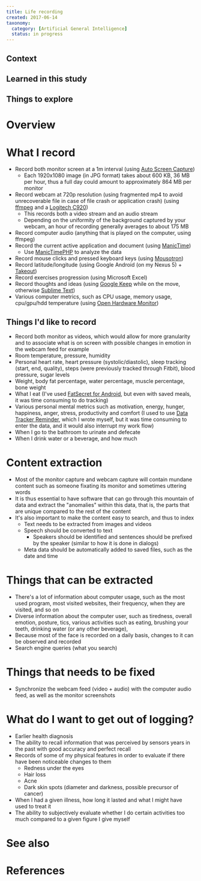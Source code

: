 ```yaml
---
title: Life recording
created: 2017-06-14
taxonomy:
  category: [Artificial General Intelligence]
  status: in progress
---
```


## Context

## Learned in this study

## Things to explore

# Overview

# What I record
* Record both monitor screen at a 1m interval (using [Auto Screen Capture](https://github.com/gavinkendall/autoscreen))
	* Each 1920x1080 image (in JPG format) takes about 600 KB, 36 MB per hour, thus a full day could amount to approximately 864 MB per monitor
* Record webcam at 720p resolution (using fragmented mp4 to avoid unrecoverable file in case of file crash or application crash) (using [ffmpeg](https://ffmpeg.org/) and a [Logitech C920](https://www.logitech.com/en-ca/product/hd-pro-webcam-c920))
	* This records both a video stream and an audio stream
	* Depending on the uniformity of the background captured by your webcam, an hour of recording generally averages to about 175 MB
* Record computer audio (anything that is played on the computer, using ffmpeg)
* Record the current active application and document (using [ManicTime](http://www.manictime.com/))
	* Use [ManicTimePHP](https://github.com/ManicTimeTools/ManicTimePHP) to analyze the data
* Record mouse clicks and pressed keyboard keys (using [Mousotron](http://www.blacksunsoftware.com/mousotron.html))
* Record latitude/longitude (using Google Android (on my Nexus 5) + [Takeout](https://takeout.google.com/settings/takeout))
* Record exercises progression (using Microsoft Excel)
* Record thoughts and ideas (using [Google Keep](https://keep.google.com) while on the move, otherwise [Sublime Text](https://www.sublimetext.com/))
* Various computer metrics, such as CPU usage, memory usage, cpu/gpu/hdd temperature (using [Open Hardware Monitor](http://openhardwaremonitor.org/))

## Things I'd like to record
* Record both monitor as videos, which would allow for more granularity and to associate what is on screen with possible changes in emotion in the webcam feed for example
* Room temperature, pressure, humidity
* Personal heart rate, heart pressure (systolic/diastolic), sleep tracking (start, end, quality), steps (were previously tracked through Fitbit), blood pressure, sugar levels
* Weight, body fat percentage, water percentage, muscle percentage, bone weight
* What I eat (I've used [FatSecret for Android](https://play.google.com/store/apps/details?id=com.fatsecret.android&hl=en), but even with saved meals, it was time consuming to do tracking)
* Various personal mental metrics such as motivation, energy, hunger, happiness, anger, stress, productivity and comfort (I used to use [Data Tracker Reminder](https://github.com/tomzx/data-tracker-mobile), which I wrote myself, but it was time consuming to enter the data, and it would also interrupt my work flow)
* When I go to the bathroom to urinate and defecate
* When I drink water or a beverage, and how much

# Content extraction
* Most of the monitor capture and webcam capture will contain mundane content such as someone fixating its monitor and sometimes uttering words
* It is thus essential to have software that can go through this mountain of data and extract the "anomalies" within this data, that is, the parts that are unique compared to the rest of the content
* It's also important to make the content easy to search, and thus to index
	* Text needs to be extracted from images and videos
	* Speech should be converted to text
		* Speakers should be identified and sentences should be prefixed by the speaker (similar to how it is done in dialogs)
	* Meta data should be automatically added to saved files, such as the date and time

# Things that can be extracted
* There's a lot of information about computer usage, such as the most used program, most visited websites, their frequency, when they are visited, and so on
* Diverse information about the computer user, such as tiredness, overall emotion, posture, tics, various activities such as eating, brushing your teeth, drinking water (or any other beverage),
* Because most of the face is recorded on a daily basis, changes to it can be observed and recorded
* Search engine queries (what you search)

# Things that needs to be fixed
* Synchronize the webcam feed (video + audio) with the computer audio feed, as well as the monitor screenshots

# What do I want to get out of logging?
* Earlier health diagnosis
* The ability to recall information that was perceived by sensors years in the past with good accuracy and perfect recall
* Records of some of my physical features in order to evaluate if there have been noticeable changes to them
	* Redness under the eyes
	* Hair loss
	* Acne
	* Dark skin spots (diameter and darkness, possible precursor of cancer)
* When I had a given illness, how long it lasted and what I might have used to treat it
* The ability to subjectively evaluate whether I do certain activities too much compared to a given figure I give myself

# See also

# References
